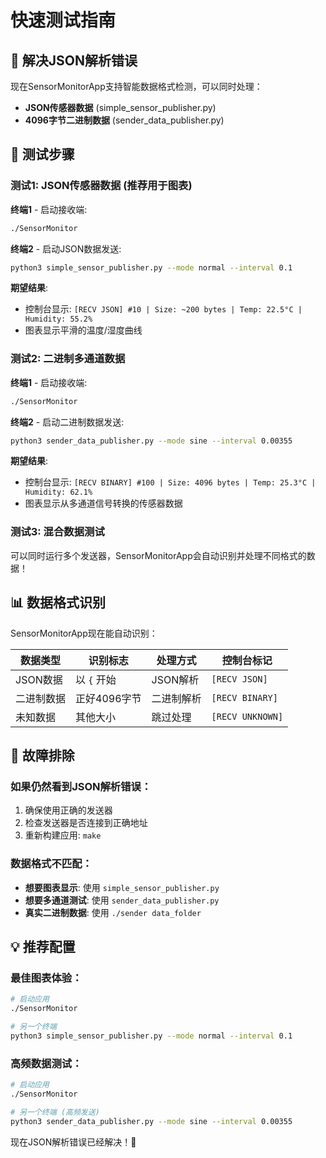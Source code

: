 # 快速测试指南

## 🚀 解决JSON解析错误

现在SensorMonitorApp支持智能数据格式检测，可以同时处理：
- **JSON传感器数据** (simple_sensor_publisher.py)
- **4096字节二进制数据** (sender_data_publisher.py)

## 🧪 测试步骤

### 测试1: JSON传感器数据 (推荐用于图表)

**终端1** - 启动接收端:
```bash
./SensorMonitor
```

**终端2** - 启动JSON数据发送:
```bash
python3 simple_sensor_publisher.py --mode normal --interval 0.1
```

**期望结果**:
- 控制台显示: `[RECV JSON] #10 | Size: ~200 bytes | Temp: 22.5°C | Humidity: 55.2%`
- 图表显示平滑的温度/湿度曲线

### 测试2: 二进制多通道数据

**终端1** - 启动接收端:
```bash
./SensorMonitor
```

**终端2** - 启动二进制数据发送:
```bash
python3 sender_data_publisher.py --mode sine --interval 0.00355
```

**期望结果**:
- 控制台显示: `[RECV BINARY] #100 | Size: 4096 bytes | Temp: 25.3°C | Humidity: 62.1%`
- 图表显示从多通道信号转换的传感器数据

### 测试3: 混合数据测试

可以同时运行多个发送器，SensorMonitorApp会自动识别并处理不同格式的数据！

## 📊 数据格式识别

SensorMonitorApp现在能自动识别：

| 数据类型 | 识别标志 | 处理方式 | 控制台标记 |
|----------|----------|----------|------------|
| JSON数据 | 以 `{` 开始 | JSON解析 | `[RECV JSON]` |
| 二进制数据 | 正好4096字节 | 二进制解析 | `[RECV BINARY]` |
| 未知数据 | 其他大小 | 跳过处理 | `[RECV UNKNOWN]` |

## 🔧 故障排除

### 如果仍然看到JSON解析错误：
1. 确保使用正确的发送器
2. 检查发送器是否连接到正确地址
3. 重新构建应用: `make`

### 数据格式不匹配：
- **想要图表显示**: 使用 `simple_sensor_publisher.py`
- **想要多通道测试**: 使用 `sender_data_publisher.py`
- **真实二进制数据**: 使用 `./sender data_folder`

## 💡 推荐配置

### 最佳图表体验：
```bash
# 启动应用
./SensorMonitor

# 另一个终端
python3 simple_sensor_publisher.py --mode normal --interval 0.1
```

### 高频数据测试：
```bash
# 启动应用
./SensorMonitor

# 另一个终端 (高频发送)
python3 sender_data_publisher.py --mode sine --interval 0.00355
```

现在JSON解析错误已经解决！🎉